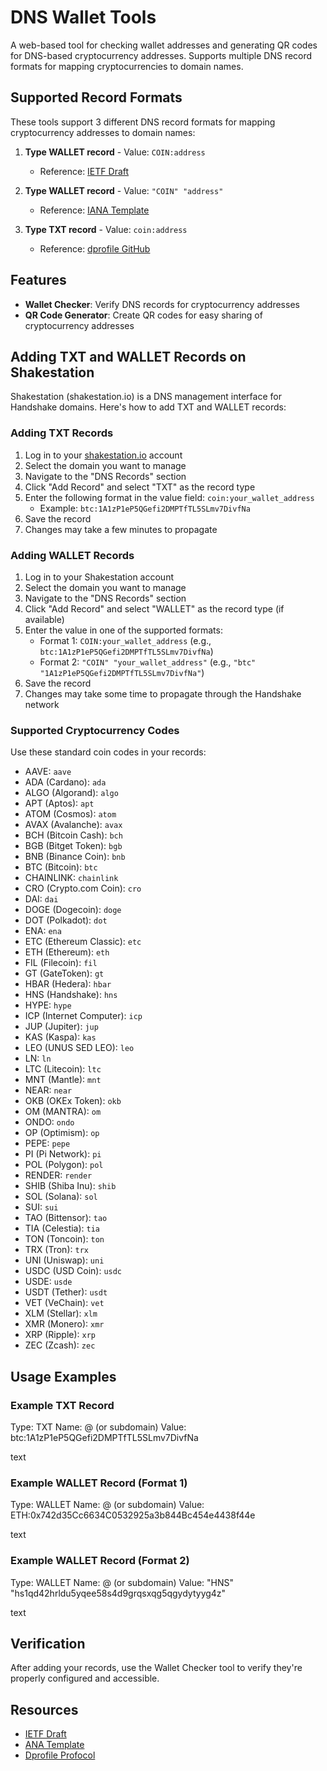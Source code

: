 # DNS Wallet Tools

A web-based tool for checking wallet addresses and generating QR codes for DNS-based cryptocurrency addresses. Supports multiple DNS record formats for mapping cryptocurrencies to domain names.

## Supported Record Formats

These tools support 3 different DNS record formats for mapping cryptocurrency addresses to domain names:

1. **Type WALLET record** - Value: `COIN:address`
   - Reference: [IETF Draft](https://www.ietf.org/archive/id/draft-chins-dnsop-web3-wallet-mapping-01.html)

2. **Type WALLET record** - Value: `"COIN" "address"`
   - Reference: [IANA Template](https://www.iana.org/assignments/dns-parameters/WALLET/wallet-completed-template)

3. **Type TXT record** - Value: `coin:address`
   - Reference: [dprofile GitHub](https://github.com/H4ckB4s3/dprofile)

## Features

- **Wallet Checker**: Verify DNS records for cryptocurrency addresses
- **QR Code Generator**: Create QR codes for easy sharing of cryptocurrency addresses

## Adding TXT and WALLET Records on Shakestation

Shakestation (shakestation.io) is a DNS management interface for Handshake domains. Here's how to add TXT and WALLET records:

### Adding TXT Records

1. Log in to your [shakestation.io](https://shakestation.io) account
2. Select the domain you want to manage
3. Navigate to the "DNS Records" section
4. Click "Add Record" and select "TXT" as the record type
5. Enter the following format in the value field: `coin:your_wallet_address`
   - Example: `btc:1A1zP1eP5QGefi2DMPTfTL5SLmv7DivfNa`
6. Save the record
7. Changes may take a few minutes to propagate

### Adding WALLET Records

1. Log in to your Shakestation account
2. Select the domain you want to manage
3. Navigate to the "DNS Records" section
4. Click "Add Record" and select "WALLET" as the record type (if available)
5. Enter the value in one of the supported formats:
   - Format 1: `COIN:your_wallet_address` (e.g., `btc:1A1zP1eP5QGefi2DMPTfTL5SLmv7DivfNa`)
   - Format 2: `"COIN" "your_wallet_address"` (e.g., `"btc" "1A1zP1eP5QGefi2DMPTfTL5SLmv7DivfNa"`)
6. Save the record
7. Changes may take some time to propagate through the Handshake network

### Supported Cryptocurrency Codes

Use these standard coin codes in your records:

- AAVE: `aave`
- ADA (Cardano): `ada`
- ALGO (Algorand): `algo`
- APT (Aptos): `apt`
- ATOM (Cosmos): `atom`
- AVAX (Avalanche): `avax`
- BCH (Bitcoin Cash): `bch`
- BGB (Bitget Token): `bgb`
- BNB (Binance Coin): `bnb`
- BTC (Bitcoin): `btc`
- CHAINLINK: `chainlink`
- CRO (Crypto.com Coin): `cro`
- DAI: `dai`
- DOGE (Dogecoin): `doge`
- DOT (Polkadot): `dot`
- ENA: `ena`
- ETC (Ethereum Classic): `etc`
- ETH (Ethereum): `eth`
- FIL (Filecoin): `fil`
- GT (GateToken): `gt`
- HBAR (Hedera): `hbar`
- HNS (Handshake): `hns`
- HYPE: `hype`
- ICP (Internet Computer): `icp`
- JUP (Jupiter): `jup`
- KAS (Kaspa): `kas`
- LEO (UNUS SED LEO): `leo`
- LN: `ln`
- LTC (Litecoin): `ltc`
- MNT (Mantle): `mnt`
- NEAR: `near`
- OKB (OKEx Token): `okb`
- OM (MANTRA): `om`
- ONDO: `ondo`
- OP (Optimism): `op`
- PEPE: `pepe`
- PI (Pi Network): `pi`
- POL (Polygon): `pol`
- RENDER: `render`
- SHIB (Shiba Inu): `shib`
- SOL (Solana): `sol`
- SUI: `sui`
- TAO (Bittensor): `tao`
- TIA (Celestia): `tia`
- TON (Toncoin): `ton`
- TRX (Tron): `trx`
- UNI (Uniswap): `uni`
- USDC (USD Coin): `usdc`
- USDE: `usde`
- USDT (Tether): `usdt`
- VET (VeChain): `vet`
- XLM (Stellar): `xlm`
- XMR (Monero): `xmr`
- XRP (Ripple): `xrp`
- ZEC (Zcash): `zec`

## Usage Examples

### Example TXT Record
Type: TXT
Name: @ (or subdomain)
Value: btc:1A1zP1eP5QGefi2DMPTfTL5SLmv7DivfNa

text

### Example WALLET Record (Format 1)
Type: WALLET
Name: @ (or subdomain)
Value: ETH:0x742d35Cc6634C0532925a3b844Bc454e4438f44e

text

### Example WALLET Record (Format 2)
Type: WALLET
Name: @ (or subdomain)
Value: "HNS" "hs1qd42hrldu5yqee58s4d9grqsxqg5qgydytyyg4z"

text

## Verification

After adding your records, use the Wallet Checker tool to verify they're properly configured and accessible.

## Resources

- [IETF Draft](https://www.ietf.org/archive/id/draft-chins-dnsop-web3-wallet-mapping-01.html)
- [ANA Template](https://www.iana.org/assignments/dns-parameters/WALLET/wallet-completed-template)
- [Dprofile Profocol](https://github.com/H4ckB4s3/dprofile)
